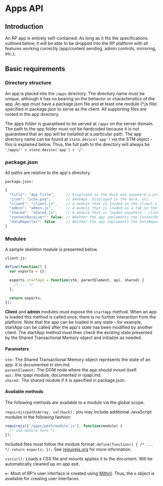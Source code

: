 # Apps API

## Introduction

An RP app is entirely self-contained. As long as it fits the specifications outlined below, it will be able to be dropped into the RP platform with all features working correctly (app/content sending, admin controls, mirroring, etc.);

## Basic requirements

### Directory structure

An app is placed into the `/apps` directory. The directory name must be unique, although it has no bearing on the behavior or characteristics of the app. An app must have a package.json file and at least one module (*.js file) specified in package.json to serve as the client. All supporting files are rooted in the app directory.

The apps folder is guaranteed to be served at `/apps` on the server domain. The path to the app folder must not be hardcoded because it is not guaranteed that an app will be installed at a particular path. The app directory name can be found at `state.device('app')` via the STM object - this is explained below. Thus, the full path to the directory will always be `'/apps/' + state.device('app') + '/'`.

### package.json

All paths are relative to the app's directory.

`package.json:`
```javascript
{
  "title": "App Title",     // Displayed in the dock and anywhere a pretty title is needed.
  "icon": "icon.png",       // 64x64px. Displayed in the dock, etc.
  "client": "client.js",    // A module that is loaded on the client side - the actual activity that is run.
  "admin": "admin.js",      // A module that is loaded as a tab on the console side. Offers teacher control.
  "shared": "shared.js",    // A module that is loaded anywhere - client, console or server.
  "contentReceiver": false, // Whether the app implements the ContentReceiver interface.
  "dataReporter": false     // Whether the app implements the DataReporter interface.
}
```

### Modules

A sample skeleton module is presented below.

`client.js:`
```javascript
define(function() {
  var exports = {};

  exports.startApp = function(stm, parentElement, api, shared) {
    /* ... */
  };

  return exports;
});

```

**Client** and **admin** modules *must* expose the `startApp` method. When an app is loaded this method is called once; there is no further interaction from the platform. Note that the app can be loaded in any state - for example, startApp can be called after the app's state has been modified by another client. The startApp method must then check the existing state presented by the Shared Transactional Memory object and initialize as needed.

#### Parameters

`stm:` The Shared Transactional Memory object represents the state of an app. It is documented in stm.md.  
`parentElement:` The DOM node where the app should mount itself.  
`api:` the rpapi module, documented in rpapi.md.  
`shared:` The shared module if it is specified in package.json.

#### Available methods

The following methods are available to a module via the global scope.

`requirejs(pathsArray, callback):` you may include additional JavaScript modules in the following fashion:
```javascript
requirejs(['/apps/path/module.js'], function(module) {
  /* use module here */
});
```
Included files must follow the module format: `define(function() { /* ... */ return exports; });` See [requirejs.org](http://requirejs.org/) for more information.

`css(url):` Loads a CSS file and mounts applies it to the document. Will be automatically cleaned up on app exit.

`m:` Most of RP's user interface is created using [Mithril](https://lhorie.github.io/mithril/). Thus, the `m` object is available for creating user interfaces.
